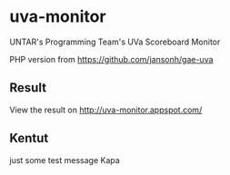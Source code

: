 # uva-monitor
UNTAR's Programming Team's UVa Scoreboard Monitor

PHP version from https://github.com/jansonh/gae-uva

Result
------
View the result on http://uva-monitor.appspot.com/

Kentut
------
just some test message Kapa